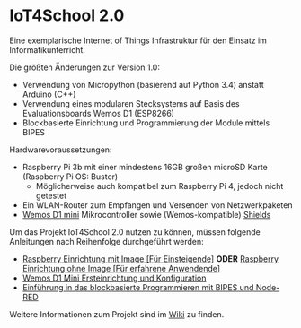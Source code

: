 # IoT4School 2.0
Eine exemplarische Internet of Things Infrastruktur für den Einsatz im Informatikunterricht.

Die größten Änderungen zur Version 1.0:
- Verwendung von Micropython (basierend auf Python 3.4) anstatt Arduino (C++)
- Verwendung eines modularen Stecksystems auf Basis des Evaluationsboards Wemos D1 (ESP8266)
- Blockbasierte Einrichtung und Programmierung der Module mittels BIPES

Hardwarevoraussetzungen:
- Raspberry Pi 3b mit einer mindestens 16GB großen microSD Karte (Raspberry Pi OS: Buster)
  - Möglicherweise auch kompatibel zum Raspberry Pi 4, jedoch nicht getestet
- Ein WLAN-Router zum Empfangen und Versenden von Netzwerkpaketen
- [Wemos D1 mini][1] Mikrocontroller sowie (Wemos-kompatible) [Shields][2]

Um das Projekt IoT4School 2.0 nutzen zu können, müssen folgende Anleitungen nach Reihenfolge durchgeführt werden:  
- [Raspberry Einrichtung mit Image [Für Einsteigende]][3] **ODER** [Raspberry Einrichtung ohne Image [Für erfahrene Anwendende]][4]
- [Wemos D1 Mini Ersteinrichtung und Konfiguration][5]
- [Einführung in das blockbasierte Programmieren mit BIPES und Node-RED][6]

Weitere Informationen zum Projekt sind im [Wiki](https://github.com/esdkrwl/IoT4School/wiki) zu finden.

[1]: https://www.wemos.cc/en/latest/d1/d1_mini.html
[2]: https://www.wemos.cc/en/latest/d1_mini_shield/index.html
[3]: https://github.com/esdkrwl/IoT4School/wiki/Raspberry-Pi-Einrichtung-mit-Image
[4]: https://github.com/esdkrwl/IoT4School/wiki/Raspberry-Pi-Einrichtung-ohne-Image
[5]: https://github.com/esdkrwl/IoT4School/wiki/Wemos-D1-mini-(ESP8266)-Einrichtung
[6]: https://github.com/esdkrwl/IoT4School/wiki/Einf%C3%BChrung-in-das-blockbasierte-Programmieren-mit-BIPES-und-Node-RED
